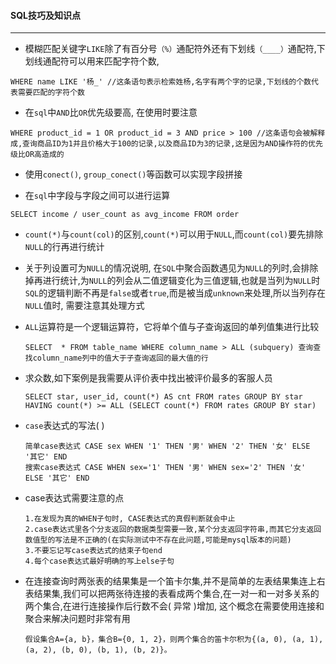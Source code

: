 #### SQL技巧及知识点

------

- 模糊匹配关键字`LIKE`除了有百分号`（%）`通配符外还有下划线`（____）`通配符,下划线通配符可以用来匹配字符个数, 


```
WHERE name LIKE '杨_' //这条语句表示检索姓杨,名字有两个字的记录,下划线的个数代表需要匹配的字符个数
```

- 在`sql`中`AND`比`OR`优先级要高, 在使用时要注意


```
WHERE product_id = 1 OR product_id = 3 AND price > 100 //这条语句会被解释成,查询商品ID为1并且价格大于100的记录,以及商品ID为3的记录,这是因为AND操作符的优先级比OR高造成的
```

- 使用`conect()`, `group_conect()`等函数可以实现字段拼接

- 在`sql`中字段与字段之间可以进行运算

```
SELECT income / user_count as avg_income FROM order
```

- `count(*)`与`count(col)`的区别,`count(*)`可以用于`NULL`,而`count(col)`要先排除`NULL`的行再进行统计

- 关于列设置可为`NULL`的情况说明, 在`SQL`中聚合函数遇见为`NULL`的列时,会排除掉再进行统计,为`NULL`的列会从二值逻辑变化为三值逻辑,也就是当列为`NULL`时`SQL`的逻辑判断不再是`false`或者`true`,而是被当成`unknown`来处理,所以当列存在`NULL`值时, 需要注意其处理方式

- `ALL`运算符是一个逻辑运算符，它将单个值与子查询返回的单列值集进行比较

  ```
  SELECT  * FROM table_name WHERE column_name > ALL (subquery) 查询查找column_name列中的值大于子查询返回的最大值的行
  ```

- 求众数,如下案例是我需要从评价表中找出被评价最多的客服人员

  ```
  SELECT star, user_id, count(*) AS cnt FROM rates GROUP BY star HAVING count(*) >= ALL (SELECT count(*) FROM rates GROUP BY star)
  ```

- `case`表达式的写法(  )

  ```
  简单case表达式 CASE sex WHEN '1' THEN '男' WHEN '2' THEN '女' ELSE '其它' END
  搜索case表达式 CASE WHEN sex='1' THEN '男' WHEN sex='2' THEN '女' ELSE '其它' END
  ```

- case表达式需要注意的点

  ```
  1.在发现为真的WHEN子句时, CASE表达式的真假判断就会中止
  2.case表达式里各个分支返回的数据类型需要一致,某个分支返回字符串,而其它分支返回数值型的写法是不正确的(在实际测试中不存在此问题,可能是mysql版本的问题)
  3.不要忘记写case表达式的结束子句end
  4.每个case表达式最好明确的写上else子句
  ```

- 在连接查询时两张表的结果集是一个笛卡尔集,并不是简单的左表结果集连上右表结果集,我们可以把两张待连接的表看成两个集合,在一对一和一对多关系的两个集合,在进行连接操作后行数不会( 异常 )增加, 这个概念在需要使用连接和聚合来解决问题时非常有用

  ```
  假设集合A={a, b}，集合B={0, 1, 2}，则两个集合的笛卡尔积为{(a, 0), (a, 1), (a, 2), (b, 0), (b, 1), (b, 2)}。
  ```

  

